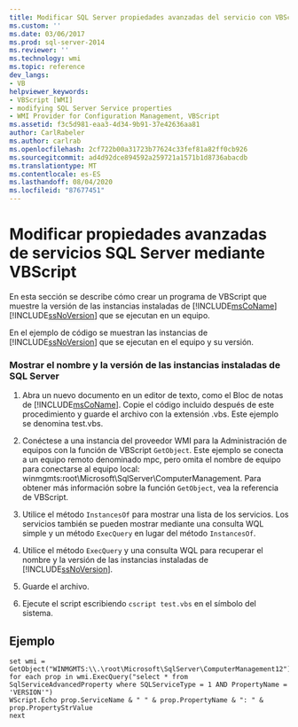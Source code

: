 ```yaml
---
title: Modificar SQL Server propiedades avanzadas del servicio con VBScript | Microsoft Docs
ms.custom: ''
ms.date: 03/06/2017
ms.prod: sql-server-2014
ms.reviewer: ''
ms.technology: wmi
ms.topic: reference
dev_langs:
- VB
helpviewer_keywords:
- VBScript [WMI]
- modifying SQL Server Service properties
- WMI Provider for Configuration Management, VBScript
ms.assetid: f3c5d981-eaa3-4d34-9b91-37e42636aa81
author: CarlRabeler
ms.author: carlrab
ms.openlocfilehash: 2cf722b00a31723b77624c33fef81a82ff0cb926
ms.sourcegitcommit: ad4d92dce894592a259721a1571b1d8736abacdb
ms.translationtype: MT
ms.contentlocale: es-ES
ms.lasthandoff: 08/04/2020
ms.locfileid: "87677451"
---
```

# <a name="modify-sql-server-service-advanced-properties-using-vbscript"></a>Modificar propiedades avanzadas de servicios SQL Server mediante VBScript
  En esta sección se describe cómo crear un programa de VBScript que muestre la versión de las instancias instaladas de [!INCLUDE[msCoName](../../includes/msconame-md.md)] [!INCLUDE[ssNoVersion](../../includes/ssnoversion-md.md)] que se ejecutan en un equipo.  
  
 En el ejemplo de código se muestran las instancias de [!INCLUDE[ssNoVersion](../../includes/ssnoversion-md.md)] que se ejecutan en el equipo y su versión.  
  
### <a name="listing-name-and-version-of-installed-instances-of-sql-server"></a>Mostrar el nombre y la versión de las instancias instaladas de SQL Server  
  
1.  Abra un nuevo documento en un editor de texto, como el Bloc de notas de [!INCLUDE[msCoName](../../includes/msconame-md.md)]. Copie el código incluido después de este procedimiento y guarde el archivo con la extensión .vbs. Este ejemplo se denomina test.vbs.  
  
2.  Conéctese a una instancia del proveedor WMI para la Administración de equipos con la función de VBScript `GetObject`. Este ejemplo se conecta a un equipo remoto denominado mpc, pero omita el nombre de equipo para conectarse al equipo local: winmgmts:root\Microsoft\SqlServer\ComputerManagement. Para obtener más información sobre la función `GetObject`, vea la referencia de VBScript.  
  
3.  Utilice el método `InstancesOf` para mostrar una lista de los servicios. Los servicios también se pueden mostrar mediante una consulta WQL simple y un método `ExecQuery` en lugar del método `InstancesOf`.  
  
4.  Utilice el método `ExecQuery` y una consulta WQL para recuperar el nombre y la versión de las instancias instaladas de [!INCLUDE[ssNoVersion](../../includes/ssnoversion-md.md)].  
  
5.  Guarde el archivo.  
  
6.  Ejecute el script escribiendo `cscript test.vbs` en el símbolo del sistema.  
  
## <a name="example"></a>Ejemplo  
  
```  
set wmi = GetObject("WINMGMTS:\\.\root\Microsoft\SqlServer\ComputerManagement12")  
for each prop in wmi.ExecQuery("select * from SqlServiceAdvancedProperty where SQLServiceType = 1 AND PropertyName = 'VERSION'")  
WScript.Echo prop.ServiceName & " " & prop.PropertyName & ": " & prop.PropertyStrValue  
next  
```  
  
  
